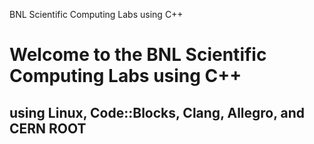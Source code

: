 BNL Scientific Computing Labs using C++

# Welcome to the BNL Scientific Computing Labs using C++
## using Linux, Code::Blocks, Clang, Allegro, and CERN ROOT
